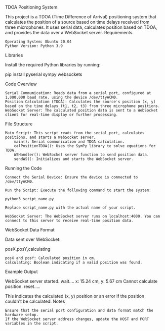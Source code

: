 TDOA Positioning System

This project is a TDOA (Time Difference of Arrival) positioning system that calculates the position of a source based on time delays received from three microphones. It uses serial data, calculates position based on TDOA, and provides the data over a WebSocket server.
Requirements

    Operating System: Ubuntu 20.04
    Python Version: Python 3.9

Libraries

Install the required Python libraries by running:

pip install pyserial sympy websockets

Code Overview

    Serial Communication: Reads data from a serial port, configured at 1,000,000 baud rate, using the device /dev/ttyACM0.
    Position Calculation (TDOA): Calculates the source's position (x, y) based on the time delays (t1, t2, t3) from three microphone positions.
    WebSocket Server: The calculated position data is sent to a WebSocket client for real-time display or further processing.

File Structure

    Main Script: This script reads from the serial port, calculates positions, and starts a WebSocket server.
        main(): Serial communication and TDOA calculation.
        calPositionTDOA(): Uses the SymPy library to solve equations for TDOA.
        WSHandler(): WebSocket server function to send position data.
        sendWS(): Initializes and starts the WebSocket server.

Running the Code

    Connect the Serial Device: Ensure the device is connected to /dev/ttyACM0.

    Run the Script: Execute the following command to start the system:

    python3 script_name.py

    Replace script_name.py with the actual name of your script.

    WebSocket Server: The WebSocket server runs on localhost:4000. You can connect to this server to receive real-time position data.

WebSocket Data Format

Data sent over WebSocket:

posX,posY,calculating

    posX and posY: Calculated position in cm.
    calculating: Boolean indicating if a valid position was found.

Example Output

WebSocket server started.
wait....
x: 15.24 cm, y: 5.67 cm
Cannot calculate position.
reset.....

This indicates the calculated (x, y) position or an error if the position couldn't be calculated.
Notes

    Ensure that the serial port configuration and data format match the hardware setup.
    If the WebSocket server address changes, update the HOST and PORT variables in the script.
